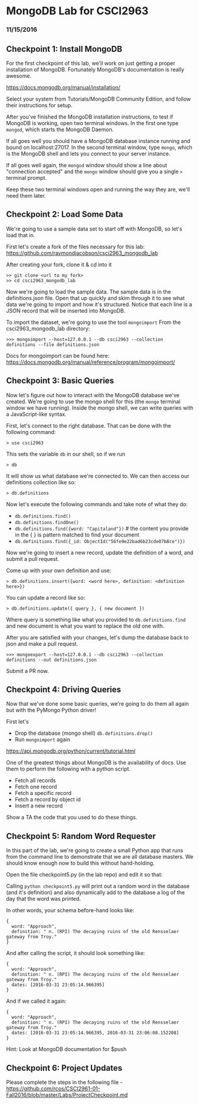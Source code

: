 # MongoDB Lab for CSCI2963
### 11/15/2016

## Checkpoint 1: Install MongoDB

For the first checkpoint of this lab, we'll work on just getting a proper installation of MongoDB. Fortunately MongoDB's documentation is really awesome.

https://docs.mongodb.org/manual/installation/

Select your system from Tutorials/MongoDB Community Edition, and follow their instructions for setup.

After you've finished the MongoDB installation instructions, to test if MongoDB is working, open two terminal windows. In the first one type `mongod`, which starts the MongoDB Daemon.

If all goes well you should have a MongoDB database instance running and bound on localhost:27017. In the second terminal window, type `mongo`, which is the MongoDB shell and lets you connect to your server instance.

If all goes well again, the `mongod` window should show a line about "connection accepted" and the `mongo` window should give you a single `>` terminal prompt.

Keep these two terminal windows open and running the way they are, we'll need them later.


## Checkpoint 2: Load Some Data

We're going to use a sample data set to start off with MongoDB, so let's load that in.

First let's create a fork of the files necessary for this lab: https://github.com/raymondjacobson/csci2963_mongodb_lab

After creating your fork, clone it & cd into it
```
>> git clone <url to my fork>
>> cd csci2963_mongodb_lab
```

Now we're going to load the sample data. The sample data is in the definitions.json file. Open that up quickly and skim through it to see what data we're going to import and how it's structured. Notice that each line is a JSON record that will be inserted into MongoDB.

To import the dataset, we're going to use the tool `mongoimport`
From the csci2963_mongodb_lab directory:

```
>>> mongoimport --host=127.0.0.1 --db csci2963 --collection definitions --file definitions.json
```

Docs for mongoimport can be found here: https://docs.mongodb.org/manual/reference/program/mongoimport/

## Checkpoint 3: Basic Queries

Now let's figure out how to interact with the MongoDB database we've created. We're going to use the mongo shell for this (the `mongo` terminal window we have running). Inside the mongo shell, we can write queries with a JavaScript-like syntax.

First, let's connect to the right database. That can be done with the following command:

```
> use csci2963
```

This sets the variable `db` in our shell, so if we run

```
> db
```
It will show us what database we're connected to. We can then access our definitions collection like so:
```
> db.definitions
```

Now let's execute the following commands and take note of what they do:

- `db.definitions.find()`
- `db.definitions.findOne()`
- `db.definitions.find({word: "Capitaland"})` # the content you provide in the { } is pattern matched to find your document
- `db.definitions.find({_id: ObjectId("56fe9e22bad6b23cde07b8ce")})`

Now we're going to insert a new record, update the definition of a word, and submit a pull request.

Come up with your own definition and use:
```
> db.definitions.insert({word: <word here>, definition: <definition here>})
```

You can update a record like so:
```
> db.definitions.update({ query }, { new document })
```
Where query is something like what you provided to `db.definitions.find` and new document is what you want to replace the old one with.

After you are satisfied with your changes, let's dump the database back to json and make a pull request.

```
>>> mongoexport --host=127.0.0.1 --db csci2963 --collection definitions --out definitions.json
```

Submit a PR now.

## Checkpoint 4: Driving Queries

Now that we've done some basic queries, we're going to do them all again but with the PyMongo Python driver!

First let's

- Drop the database (mongo shell) `db.definitions.drop()`
- Run `mongoimport` again

https://api.mongodb.org/python/current/tutorial.html

One of the greatest things about MongoDB is the availability of docs. Use them to perform the following with a python script.

- Fetch all records
- Fetch one record
- Fetch a specific record
- Fetch a record by object id
- Insert a new record

Show a TA the code that you used to do these things.


## Checkpoint 5: Random Word Requester

In this part of the lab, we're going to create a small Python app that runs from the command line to demonstrate that we are all database masters. We should know enough now to build this without hand-holding.

Open the file checkpoint5.py (in the lab repo) and edit it so that:

Calling `python checkpoint5.py` will print out a random word in the database (and it's definition) and also dynamically add to the database a log of the day that the word was printed.

In other words, your schema before-hand looks like:
```
{
  word: "Approach",
  definition: " n. (RPI) The decaying ruins of the old Rensselaer gateway from Troy."
}
```

And after calling the script, it should look something like:

```
{
  word: "Approach",
  definition: " n. (RPI) The decaying ruins of the old Rensselaer gateway from Troy."
  dates: [2016-03-31 23:05:14.966395]
}
```

And if we called it again:

```
{
  word: "Approach",
  definition: " n. (RPI) The decaying ruins of the old Rensselaer gateway from Troy."
  dates: [2016-03-31 23:05:14.966395, 2016-03-31 23:06:08.152208]
}
```

Hint: Look at MongoDB documentation for $push

## Checkpoint 6: Project Updates
Please complete the steps in the following file - 
https://github.com/rcos/CSCI2961-01-Fall2016/blob/master/Labs/ProjectCheckpoint.md
